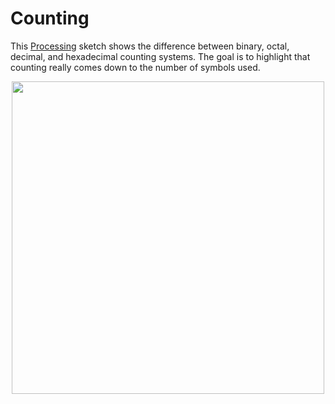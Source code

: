 # Counting

This [Processing](https://processing.org/) sketch shows the difference between binary, octal, decimal, and hexadecimal counting systems. The goal is to highlight that counting really comes down to the number of symbols used. 

<p align=center>


<p align="center">
<a href="https://youtube.com/shorts/dHH20EXP2N4?si=EnSIkaIECMiOmarE"><img src="https://user-images.githubusercontent.com/89677321/211716245-19b1f04b-44b1-4717-9d87-74baf675dac2.png" width="500" /></a>
  </p>
